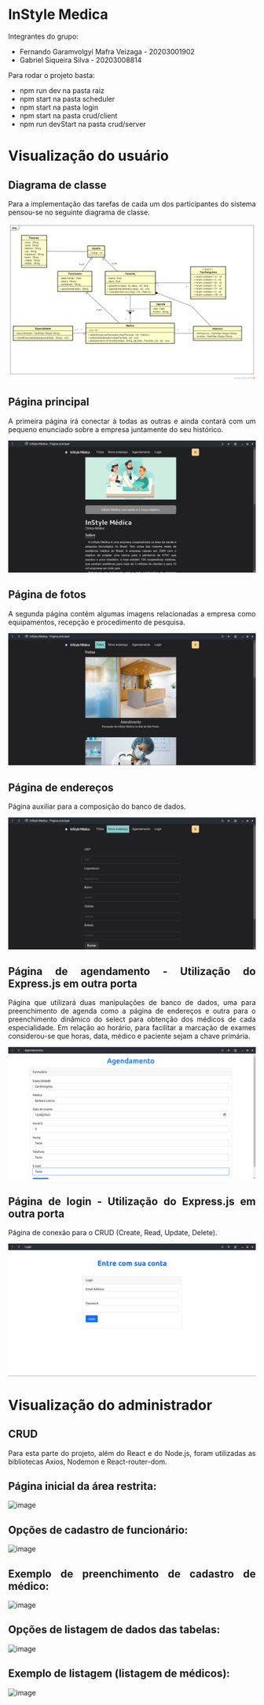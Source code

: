 # InStyle Medica

<div align="justify">

Integrantes do grupo:

- Fernando Garamvolgyi Mafra Veizaga - 20203001902
- Gabriel Siqueira Silva - 20203008814

Para rodar o projeto basta:

- npm run dev na pasta raiz
- npm start na pasta scheduler
- npm start na pasta login
- npm start na pasta crud/client
- npm run devStart na pasta crud/server

# Visualização do usuário

## Diagrama de classe

Para a implementação das tarefas de cada um dos participantes do sistema pensou-se no seguinte diagrama de classe.

<div align="center">
	<img src="class_diagram/InStyleMedica.png" />
</div>

## Página principal

A primeira página irá conectar à todas as outras e ainda contará com um pequeno enunciado sobre a empresa juntamente do seu histórico.

<div align="center">
	<img src="readme-images/index.png" />
</div>

## Página de fotos

A segunda página contém algumas imagens relacionadas a empresa como equipamentos, recepção e procedimento de pesquisa.

<div align="center">
	<img src="readme-images/photos.png" />
</div>

## Página de endereços

Página auxiliar para a composição do banco de dados.

<div align="center">
	<img src="readme-images/address.png" />
</div>

## Página de agendamento - Utilização do Express.js em outra porta

Página que utilizará duas manipulações de banco de dados, uma para preenchimento de agenda como a página de endereços e outra para o preenchimento dinâmico do select para obtenção dos médicos de cada especialidade. Em relação ao horário, para facilitar a marcação de exames considerou-se que horas, data, médico e paciente sejam a chave primária.

<div align="center">
	<img src="readme-images/sched.png" />
</div>

## Página de login - Utilização do Express.js em outra porta

Página de conexão para o CRUD (Create, Read, Update, Delete). 

<div align="center">
	<img src="readme-images/login.png" />
</div>

# Visualização do administrador

## CRUD

Para esta parte do projeto, além do React e do Node.js, foram utilizadas as bibliotecas Axios, Nodemon e React-router-dom.

## Página inicial da área restrita:

![image](https://user-images.githubusercontent.com/110564584/207469662-669d45e9-3298-4c73-9cf8-85a5e23228fd.png)
	
## Opções de cadastro de funcionário:
	
![image](https://user-images.githubusercontent.com/110564584/207470746-c1c4f629-5f37-42ab-bec9-cd0b4fadb62f.png)

## Exemplo de preenchimento de cadastro de médico:

![image](https://user-images.githubusercontent.com/110564584/207470552-7a2aeb88-c3eb-44ad-b01b-2951ed020826.png)
	
## Opções de listagem de dados das tabelas:
	
![image](https://user-images.githubusercontent.com/110564584/207469883-724e5839-5fdf-45e5-9075-7d6bc19d8450.png)

## Exemplo de listagem (listagem de médicos):
	
![image](https://user-images.githubusercontent.com/110564584/207470704-0c64c304-b216-47e4-b6ee-7bfb43a6768e.png)

</div>
